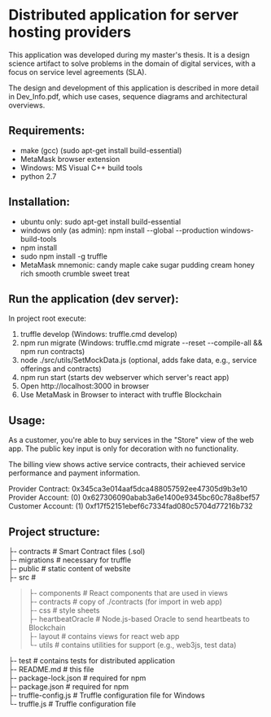 # Distributed application for server hosting providers
This application was developed during my master's thesis. It is a design science artifact to
solve problems in the domain of digital services, with a focus on service level agreements (SLA).

The design and development of this application is described in more detail in Dev_Info.pdf, which
use cases, sequence diagrams and architectural overviews.

## Requirements:

- make (gcc) (sudo apt-get install build-essential)
- MetaMask browser extension
- Windows: MS Visual C++ build tools
- python 2.7

## Installation:
- ubuntu only: sudo apt-get install build-essential
- windows only (as admin):  npm install --global --production windows-build-tools
- npm install
- sudo npm install -g truffle
- MetaMask mnemonic: candy maple cake sugar pudding cream honey rich smooth crumble sweet treat

## Run the application (dev server):
In project root execute:
1. truffle develop (Windows: truffle.cmd develop)
2. npm run migrate (Windows: truffle.cmd migrate --reset --compile-all && npm run contracts)
3. node ./src/utils/SetMockData.js (optional, adds fake data, e.g., service offerings and contracts)
4. npm run start (starts dev webserver which server's react app)
5. Open http://localhost:3000 in browser
6. Use MetaMask in Browser to interact with truffle Blockchain

## Usage:
As a customer, you're able to buy services in the "Store" view of the web app.
The public key input is only for decoration with no functionality.
 
The billing view shows active service contracts, their achieved service performance and payment information.

Provider Contract:    0x345ca3e014aaf5dca488057592ee47305d9b3e10  
Provider Account: (0) 0x627306090abab3a6e1400e9345bc60c78a8bef57  
Customer Account: (1) 0xf17f52151ebef6c7334fad080c5704d77216b732

## Project structure:
├-  contracts                   # Smart Contract files (.sol)  
├-  migrations                  # necessary for truffle  
├-  public                      # static content of website  
├-  src                         #  
>   ├- components               # React components that are used in views  
>   ├- contracts                # copy of ./contracts (for import in web app)  
>   ├- css                      # style sheets  
>   ├- heartbeatOracle          # Node.js-based Oracle to send heartbeats to Blockchain  
>   ├- layout                   # contains views for react web app   
>   └- utils                    # contains utilities for support (e.g., web3js, test data) 

├-  test                        # contains tests for distributed application  
├-  README.md                   # this file  
├-  package-lock.json           # required for npm  
├-  package.json                # required for npm  
├-  truffle-config.js           # Truffle configuration file for Windows  
└-  truffle.js                  # Truffle configuration file
